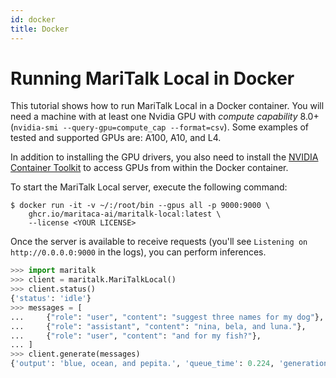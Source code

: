 ```yaml
---
id: docker
title: Docker
---
```


# Running MariTalk Local in Docker

This tutorial shows how to run MariTalk Local in a Docker container. You will need a machine with at least one Nvidia GPU with *compute capability* 8.0+ (`nvidia-smi --query-gpu=compute_cap --format=csv`). Some examples of tested and supported GPUs are: A100, A10, and L4.

In addition to installing the GPU drivers, you also need to install the [NVIDIA Container Toolkit](https://docs.nvidia.com/datacenter/cloud-native/container-toolkit/latest/install-guide.html) to access GPUs from within the Docker container.

To start the MariTalk Local server, execute the following command:

```console
$ docker run -it -v ~/:/root/bin --gpus all -p 9000:9000 \
    ghcr.io/maritaca-ai/maritalk-local:latest \
    --license <YOUR LICENSE>
```

Once the server is available to receive requests (you'll see `Listening on http://0.0.0.0:9000` in the logs), you can perform inferences.

```python
>>> import maritalk
>>> client = maritalk.MariTalkLocal()
>>> client.status()
{'status': 'idle'}
>>> messages = [
...     {"role": "user", "content": "suggest three names for my dog"},
...     {"role": "assistant", "content": "nina, bela, and luna."},
...     {"role": "user", "content": "and for my fish?"},
... ]
>>> client.generate(messages)
{'output': 'blue, ocean, and pepita.', 'queue_time': 0.224, 'generation_time': 0.407}
```
